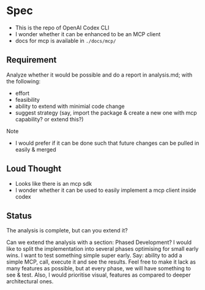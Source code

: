# Spec

- This is the repo of OpenAI Codex CLI
- I wonder whether it can be enhanced to be an MCP client
- docs for mcp is available in `./docs/mcp/`

## Requirement

Analyze whether it would be possible and do a report in analysis.md; with the
following:

- effort
- feasibility
- ability to extend with minimial code change
- suggest strategy (say, import the package & create a new one with mcp
  capability? or extend this?)

Note

- I would prefer if it can be done such that future changes can be pulled in
  easily & merged

## Loud Thought

- Looks like there is an mcp sdk
- I wonder whether it can be used to easily implement a mcp client inside codex

## Status

The analysis is complete, but can you extend it?

Can we extend the analysis with a section: Phased Development? I would like to
split the implementation into several phases optimising for small early wins. I
want to test something simple super early. Say: ability to add a simple MCP,
call, execute it and see the results. Feel free to make it lack as many features
as possible, but at every phase, we will have something to see & test. Also, I
would prioritise visual, features as compared to deeper architectural ones.

